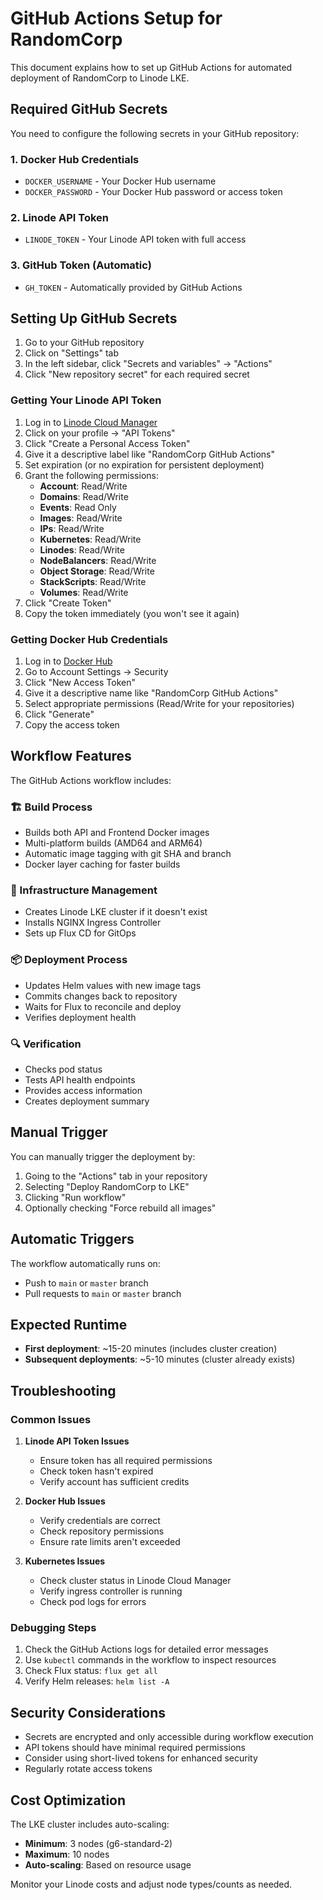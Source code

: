 # GitHub Actions Setup for RandomCorp

This document explains how to set up GitHub Actions for automated deployment of RandomCorp to Linode LKE.

## Required GitHub Secrets

You need to configure the following secrets in your GitHub repository:

### 1. Docker Hub Credentials
- `DOCKER_USERNAME` - Your Docker Hub username
- `DOCKER_PASSWORD` - Your Docker Hub password or access token

### 2. Linode API Token
- `LINODE_TOKEN` - Your Linode API token with full access

### 3. GitHub Token (Automatic)
- `GH_TOKEN` - Automatically provided by GitHub Actions

## Setting Up GitHub Secrets

1. Go to your GitHub repository
2. Click on "Settings" tab
3. In the left sidebar, click "Secrets and variables" → "Actions"
4. Click "New repository secret" for each required secret

### Getting Your Linode API Token

1. Log in to [Linode Cloud Manager](https://cloud.linode.com/)
2. Click on your profile → "API Tokens"
3. Click "Create a Personal Access Token"
4. Give it a descriptive label like "RandomCorp GitHub Actions"
5. Set expiration (or no expiration for persistent deployment)
6. Grant the following permissions:
   - **Account**: Read/Write
   - **Domains**: Read/Write
   - **Events**: Read Only
   - **Images**: Read/Write
   - **IPs**: Read/Write
   - **Kubernetes**: Read/Write
   - **Linodes**: Read/Write
   - **NodeBalancers**: Read/Write
   - **Object Storage**: Read/Write
   - **StackScripts**: Read/Write
   - **Volumes**: Read/Write
7. Click "Create Token"
8. Copy the token immediately (you won't see it again)

### Getting Docker Hub Credentials

1. Log in to [Docker Hub](https://hub.docker.com/)
2. Go to Account Settings → Security
3. Click "New Access Token"
4. Give it a descriptive name like "RandomCorp GitHub Actions"
5. Select appropriate permissions (Read/Write for your repositories)
6. Click "Generate"
7. Copy the access token

## Workflow Features

The GitHub Actions workflow includes:

### 🏗️ Build Process
- Builds both API and Frontend Docker images
- Multi-platform builds (AMD64 and ARM64)
- Automatic image tagging with git SHA and branch
- Docker layer caching for faster builds

### 🚀 Infrastructure Management
- Creates Linode LKE cluster if it doesn't exist
- Installs NGINX Ingress Controller
- Sets up Flux CD for GitOps

### 📦 Deployment Process
- Updates Helm values with new image tags
- Commits changes back to repository
- Waits for Flux to reconcile and deploy
- Verifies deployment health

### 🔍 Verification
- Checks pod status
- Tests API health endpoints
- Provides access information
- Creates deployment summary

## Manual Trigger

You can manually trigger the deployment by:

1. Going to the "Actions" tab in your repository
2. Selecting "Deploy RandomCorp to LKE"
3. Clicking "Run workflow"
4. Optionally checking "Force rebuild all images"

## Automatic Triggers

The workflow automatically runs on:
- Push to `main` or `master` branch
- Pull requests to `main` or `master` branch

## Expected Runtime

- **First deployment**: ~15-20 minutes (includes cluster creation)
- **Subsequent deployments**: ~5-10 minutes (cluster already exists)

## Troubleshooting

### Common Issues

1. **Linode API Token Issues**
   - Ensure token has all required permissions
   - Check token hasn't expired
   - Verify account has sufficient credits

2. **Docker Hub Issues**
   - Verify credentials are correct
   - Check repository permissions
   - Ensure rate limits aren't exceeded

3. **Kubernetes Issues**
   - Check cluster status in Linode Cloud Manager
   - Verify ingress controller is running
   - Check pod logs for errors

### Debugging Steps

1. Check the GitHub Actions logs for detailed error messages
2. Use `kubectl` commands in the workflow to inspect resources
3. Check Flux status: `flux get all`
4. Verify Helm releases: `helm list -A`

## Security Considerations

- Secrets are encrypted and only accessible during workflow execution
- API tokens should have minimal required permissions
- Consider using short-lived tokens for enhanced security
- Regularly rotate access tokens

## Cost Optimization

The LKE cluster includes auto-scaling:
- **Minimum**: 3 nodes (g6-standard-2)
- **Maximum**: 10 nodes
- **Auto-scaling**: Based on resource usage

Monitor your Linode costs and adjust node types/counts as needed.
